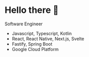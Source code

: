 # Hello there 👋

Software Engineer

- Javascript, Typescript, Kotlin
- React, React Native, Next.js, Svelte
- Fastify, Spring Boot
- Google Cloud Platform
